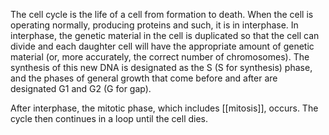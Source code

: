 The cell cycle is the life of a cell from formation to death. When the cell is operating normally, producing proteins and such, it is in interphase. In interphase, the genetic material in the cell is duplicated so that the cell can divide and each daughter cell will have the appropriate amount of genetic material (or, more accurately, the correct number of chromosomes). The synthesis of this new DNA is designated as the S (S for synthesis) phase, and the phases of general growth that come before and after are designated G1 and G2 (G for gap).

After interphase, the mitotic phase, which includes [[mitosis]], occurs. The cycle then continues in a loop until the cell dies.